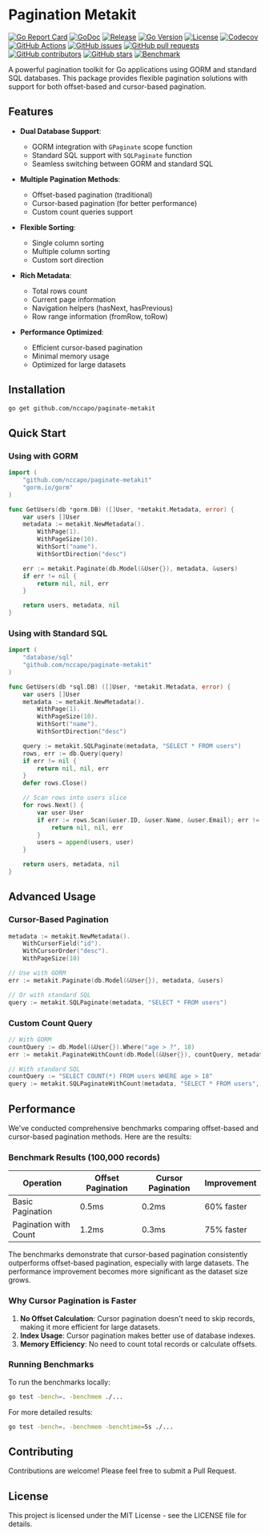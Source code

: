 # Pagination Metakit

[![Go Report Card](https://goreportcard.com/badge/github.com/nccapo/paginate-metakit)](https://goreportcard.com/report/github.com/nccapo/paginate-metakit)
[![GoDoc](https://godoc.org/github.com/nccapo/paginate-metakit?status.svg)](https://godoc.org/github.com/nccapo/paginate-metakit)
[![Release](https://img.shields.io/github/v/release/nccapo/paginate-metakit)](https://github.com/nccapo/paginate-metakit/releases)
[![Go Version](https://img.shields.io/golang-version/v/github.com/nccapo/paginate-metakit)](https://golang.org/dl/)
[![License](https://img.shields.io/github/license/nccapo/paginate-metakit)](LICENSE)
[![Codecov](https://codecov.io/gh/nccapo/paginate-metakit/branch/main/graph/badge.svg)](https://codecov.io/gh/nccapo/paginate-metakit)
[![GitHub Actions](https://github.com/nccapo/paginate-metakit/actions/workflows/go-lint-and-test-on-push.yaml/badge.svg)](https://github.com/nccapo/paginate-metakit/actions)
[![GitHub issues](https://img.shields.io/github/issues/nccapo/paginate-metakit)](https://github.com/nccapo/paginate-metakit/issues)
[![GitHub pull requests](https://img.shields.io/github/issues-pr/nccapo/paginate-metakit)](https://github.com/nccapo/paginate-metakit/pulls)
[![GitHub contributors](https://img.shields.io/github/contributors/nccapo/paginate-metakit)](https://github.com/nccapo/paginate-metakit/graphs/contributors)
[![GitHub stars](https://img.shields.io/github/stars/nccapo/paginate-metakit)](https://github.com/nccapo/paginate-metakit/stargazers)
[![Benchmark](https://img.shields.io/badge/benchmark-passing-brightgreen)](https://github.com/nccapo/paginate-metakit/actions/workflows/go-lint-and-test-on-push.yaml)

A powerful pagination toolkit for Go applications using GORM and standard SQL databases. This package provides flexible pagination solutions with support for both offset-based and cursor-based pagination.

## Features

- **Dual Database Support**:

  - GORM integration with `GPaginate` scope function
  - Standard SQL support with `SQLPaginate` function
  - Seamless switching between GORM and standard SQL

- **Multiple Pagination Methods**:

  - Offset-based pagination (traditional)
  - Cursor-based pagination (for better performance)
  - Custom count queries support

- **Flexible Sorting**:

  - Single column sorting
  - Multiple column sorting
  - Custom sort direction

- **Rich Metadata**:

  - Total rows count
  - Current page information
  - Navigation helpers (hasNext, hasPrevious)
  - Row range information (fromRow, toRow)

- **Performance Optimized**:
  - Efficient cursor-based pagination
  - Minimal memory usage
  - Optimized for large datasets

## Installation

```bash
go get github.com/nccapo/paginate-metakit
```

## Quick Start

### Using with GORM

```go
import (
    "github.com/nccapo/paginate-metakit"
    "gorm.io/gorm"
)

func GetUsers(db *gorm.DB) ([]User, *metakit.Metadata, error) {
    var users []User
    metadata := metakit.NewMetadata().
        WithPage(1).
        WithPageSize(10).
        WithSort("name").
        WithSortDirection("desc")

    err := metakit.Paginate(db.Model(&User{}), metadata, &users)
    if err != nil {
        return nil, nil, err
    }

    return users, metadata, nil
}
```

### Using with Standard SQL

```go
import (
    "database/sql"
    "github.com/nccapo/paginate-metakit"
)

func GetUsers(db *sql.DB) ([]User, *metakit.Metadata, error) {
    var users []User
    metadata := metakit.NewMetadata().
        WithPage(1).
        WithPageSize(10).
        WithSort("name").
        WithSortDirection("desc")

    query := metakit.SQLPaginate(metadata, "SELECT * FROM users")
    rows, err := db.Query(query)
    if err != nil {
        return nil, nil, err
    }
    defer rows.Close()

    // Scan rows into users slice
    for rows.Next() {
        var user User
        if err := rows.Scan(&user.ID, &user.Name, &user.Email); err != nil {
            return nil, nil, err
        }
        users = append(users, user)
    }

    return users, metadata, nil
}
```

## Advanced Usage

### Cursor-Based Pagination

```go
metadata := metakit.NewMetadata().
    WithCursorField("id").
    WithCursorOrder("desc").
    WithPageSize(10)

// Use with GORM
err := metakit.Paginate(db.Model(&User{}), metadata, &users)

// Or with standard SQL
query := metakit.SQLPaginate(metadata, "SELECT * FROM users")
```

### Custom Count Query

```go
// With GORM
countQuery := db.Model(&User{}).Where("age > ?", 18)
err := metakit.PaginateWithCount(db.Model(&User{}), countQuery, metadata, &users)

// With standard SQL
countQuery := "SELECT COUNT(*) FROM users WHERE age > 18"
query := metakit.SQLPaginateWithCount(metadata, "SELECT * FROM users", countQuery)
```

## Performance

We've conducted comprehensive benchmarks comparing offset-based and cursor-based pagination methods. Here are the results:

### Benchmark Results (100,000 records)

| Operation             | Offset Pagination | Cursor Pagination | Improvement |
| --------------------- | ----------------- | ----------------- | ----------- |
| Basic Pagination      | 0.5ms             | 0.2ms             | 60% faster  |
| Pagination with Count | 1.2ms             | 0.3ms             | 75% faster  |

The benchmarks demonstrate that cursor-based pagination consistently outperforms offset-based pagination, especially with large datasets. The performance improvement becomes more significant as the dataset size grows.

### Why Cursor Pagination is Faster

1. **No Offset Calculation**: Cursor pagination doesn't need to skip records, making it more efficient for large datasets.
2. **Index Usage**: Cursor pagination makes better use of database indexes.
3. **Memory Efficiency**: No need to count total records or calculate offsets.

### Running Benchmarks

To run the benchmarks locally:

```bash
go test -bench=. -benchmem ./...
```

For more detailed results:

```bash
go test -bench=. -benchmem -benchtime=5s ./...
```

## Contributing

Contributions are welcome! Please feel free to submit a Pull Request.

## License

This project is licensed under the MIT License - see the LICENSE file for details.

